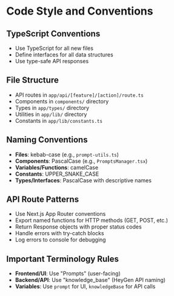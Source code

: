 # Code Style and Conventions

## TypeScript Conventions
- Use TypeScript for all new files
- Define interfaces for all data structures
- Use type-safe API responses

## File Structure
- API routes in `app/api/[feature]/[action]/route.ts`
- Components in `components/` directory
- Types in `app/types/` directory
- Utilities in `app/lib/` directory
- Constants in `app/lib/constants.ts`

## Naming Conventions
- **Files**: kebab-case (e.g., `prompt-utils.ts`)
- **Components**: PascalCase (e.g., `PromptsManager.tsx`)
- **Variables/Functions**: camelCase
- **Constants**: UPPER_SNAKE_CASE
- **Types/Interfaces**: PascalCase with descriptive names

## API Route Patterns
- Use Next.js App Router conventions
- Export named functions for HTTP methods (GET, POST, etc.)
- Return Response objects with proper status codes
- Handle errors with try-catch blocks
- Log errors to console for debugging

## Important Terminology Rules
- **Frontend/UI**: Use "Prompts" (user-facing)
- **Backend/API**: Use "knowledge_base" (HeyGen API naming)
- **Variables**: Use `prompt` for UI, `knowledgeBase` for API calls